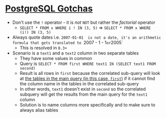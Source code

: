 # [PostgreSQL Gotchas](https://www.depesz.com/2007/09/06/postgresql-gotchas/)

* Don't use the `!` operator - it is *not* `NOT` but rather the _factorial_ operator
  * `SELECT * FROM x WHERE i ! IN (3, 5)` => `SELECT * FROM x WHERE (i!) IN (3, 5)`
* Always quote dates i.e. `2007-01-01  is not a date, it's an arithmetic formula that gets translated to `2007 - 1 - 1` or `2005`
  * This is resolved in `8.3+`
* Scenario is a `text1` and a `text2` column in two separate tables
  * They have some values in common
  * Query is `SELECT * FROM first WHERE text1 IN (SELECT text1 FROM second)`
  * Result is all rows in `first` because the correlated sub-query will look at [the tables in the main query (in this case, `first`)](https://stackoverflow.com/questions/20603404/in-subquerys-where-condition-affects-main-query-is-this-a-feature-or-a-bug) if it cannot find the column name in the tables in the correlated sub-query
  * In other words, `text1` doesn't exist in `second` so the correlated subquery will get the results from the main query for the `text1` column
  * Solution is to name columns more specifically and to make sure to always alias tables
